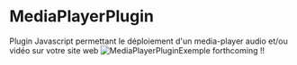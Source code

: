 # MediaPlayerPlugin
Plugin Javascript permettant le déploiement d'un media-player audio et/ou vidéo sur votre site web
![MediaPlayerPluginExemple](https://image.noelshack.com/fichiers/2019/05/2/1548783526-mediaplayerplugin1.png)
forthcoming !!
